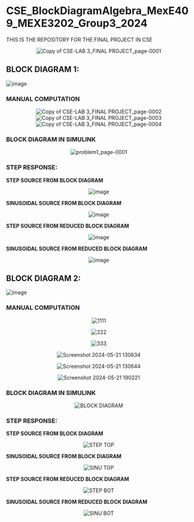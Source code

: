 # CSE_BlockDiagramAlgebra_MexE409_MEXE3202_Group3_2024
THIS IS THE REPOSITORY FOR THE FINAL PROJECT IN CSE

<div align="center">
  
![Copy of CSE-LAB 3_FINAL PROJECT_page-0001](https://github.com/KanFudz/CSE_BlockDiagramAlgebra_MexE409_MEXE3202_Group3_2024/assets/157684612/f4e2de9f-bce7-45af-9e76-08d1ecc02acc)

</div>

## BLOCK DIAGRAM 1: 
![image](https://github.com/KanFudz/CSE_BlockDiagramAlgebra_MexE409_MEXE3202_Group3_2024/assets/157684612/e3c19b5e-49a8-4336-8b6e-89f729e1df60)
<br>

### **MANUAL COMPUTATION**
<div align="center">

![Copy of CSE-LAB 3_FINAL PROJECT_page-0002](https://github.com/KanFudz/CSE_BlockDiagramAlgebra_MexE409_MEXE3202_Group3_2024/assets/157684612/d317811d-f807-4c68-ad79-b272cd66b289)
![Copy of CSE-LAB 3_FINAL PROJECT_page-0003](https://github.com/KanFudz/CSE_BlockDiagramAlgebra_MexE409_MEXE3202_Group3_2024/assets/157684612/3093f6fa-b4a0-4ce8-bcb5-ccd892c2b841)
![Copy of CSE-LAB 3_FINAL PROJECT_page-0004](https://github.com/KanFudz/CSE_BlockDiagramAlgebra_MexE409_MEXE3202_Group3_2024/assets/157684612/c4218b09-2094-4060-8501-4583e860c619)

</div>


### **BLOCK DIAGRAM IN SIMULINK**
<div align="center">

![problem1_page-0001](https://github.com/KanFudz/CSE_BlockDiagramAlgebra_MexE409_MEXE3202_Group3_2024/assets/157684612/84c38f6c-92e3-4a7c-9544-a7efd14b12b6)

</div>

### **STEP RESPONSE:**

**STEP SOURCE FROM BLOCK DIAGRAM**
<div align="center">

![image](https://github.com/KanFudz/CSE_BlockDiagramAlgebra_MexE409_MEXE3202_Group3_2024/assets/157684612/abdf6c48-927a-4f71-9fea-2ecdf04fae42)

</div>

**SINUSOIDAL SOURCE FROM BLOCK DIAGRAM**
<div align="center">

![image](https://github.com/KanFudz/CSE_BlockDiagramAlgebra_MexE409_MEXE3202_Group3_2024/assets/157684612/4fe834fe-9844-4bc1-8596-eb6c90d3defd)
  
</div>

**STEP SOURCE FROM REDUCED BLOCK DIAGRAM**
<div align="center">

![image](https://github.com/KanFudz/CSE_BlockDiagramAlgebra_MexE409_MEXE3202_Group3_2024/assets/157684612/b02e24b4-acd1-4d58-8fc9-973646a2065f)
  
</div>

**SINUSOIDAL SOURCE FROM REDUCED BLOCK DIAGRAM**
<div align="center">

![image](https://github.com/KanFudz/CSE_BlockDiagramAlgebra_MexE409_MEXE3202_Group3_2024/assets/157684612/e7258ac1-2ace-4d8b-b018-735318fe82f3)
  
</div>


## BLOCK DIAGRAM 2:
![image](https://github.com/KanFudz/CSE_BlockDiagramAlgebra_MexE409_MEXE3202_Group3_2024/assets/157684612/6e726fb5-249a-48e2-b895-ef0cd0a31694)

### **MANUAL COMPUTATION**
<div align="center">
  
![1111](https://github.com/KanFudz/CSE_BlockDiagramAlgebra_MexE409_MEXE3202_Group3_2024/assets/157782959/f539a01a-bb75-4abf-8d38-69ad41591226)

![222](https://github.com/KanFudz/CSE_BlockDiagramAlgebra_MexE409_MEXE3202_Group3_2024/assets/157782959/416c86e0-2575-40e6-9494-d74bb32d6017)

![333](https://github.com/KanFudz/CSE_BlockDiagramAlgebra_MexE409_MEXE3202_Group3_2024/assets/157782959/942ceff7-e5e9-4cc4-aeac-945e8d145cfd)
  
![Screenshot 2024-05-21 130634](https://github.com/KanFudz/CSE_BlockDiagramAlgebra_MexE409_MEXE3202_Group3_2024/assets/157782959/ac498554-1e60-4ee8-9f8c-068050de2dfc)

![Screenshot 2024-05-21 130644](https://github.com/KanFudz/CSE_BlockDiagramAlgebra_MexE409_MEXE3202_Group3_2024/assets/157782959/f299c954-837a-4a31-ac84-d748b647dd9d)

![Screenshot 2024-05-21 190221](https://github.com/KanFudz/CSE_BlockDiagramAlgebra_MexE409_MEXE3202_Group3_2024/assets/157782959/51b3e901-4fc0-40cc-b729-8c63d47bca5f)

</div>

### **BLOCK DIAGRAM IN SIMULINK**
<div align="center">
  
![BLOCK DIAGRAM](https://github.com/KanFudz/CSE_BlockDiagramAlgebra_MexE409_MEXE3202_Group3_2024/assets/157782959/2f10a5c0-6fd8-4245-9cf1-63ab3f4d6593)  

</div>

### **STEP RESPONSE:**

**STEP SOURCE FROM BLOCK DIAGRAM**
<div align="center">

![STEP TOP](https://github.com/KanFudz/CSE_BlockDiagramAlgebra_MexE409_MEXE3202_Group3_2024/assets/157782959/70bd0c25-3a90-48e9-aec0-0577ff3320a5)
  
</div>

**SINUSOIDAL SOURCE FROM BLOCK DIAGRAM**
<div align="center">

  ![SINU TOP](https://github.com/KanFudz/CSE_BlockDiagramAlgebra_MexE409_MEXE3202_Group3_2024/assets/157782959/f0d993de-9b1f-41b9-87c4-09b5cfe259ac)
  
</div>

**STEP SOURCE FROM REDUCED BLOCK DIAGRAM**
<div align="center">

  ![STEP BOT](https://github.com/KanFudz/CSE_BlockDiagramAlgebra_MexE409_MEXE3202_Group3_2024/assets/157782959/6d444a5f-d740-418d-b319-f7fccf1eb114)
  
</div>

**SINUSOIDAL SOURCE FROM REDUCED BLOCK DIAGRAM**
<div align="center">

  ![SINU BOT](https://github.com/KanFudz/CSE_BlockDiagramAlgebra_MexE409_MEXE3202_Group3_2024/assets/157782959/256854cf-93e9-47c9-96df-83bb58e264b3)
  
</div>

